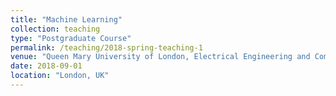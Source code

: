```yaml
---
title: "Machine Learning"
collection: teaching
type: "Postgraduate Course"
permalink: /teaching/2018-spring-teaching-1
venue: "Queen Mary University of London, Electrical Engineering and Computer Science"
date: 2018-09-01
location: "London, UK"
---
```



